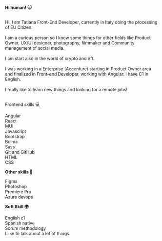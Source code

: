 <b>Hi human!</b> 
😺

<br>Hi! I am Tatiana Front-End Developer, currently in Italy doing the processing of EU Citizen.<br>
<br>I am a curious person so I know some things for other fields like Product Owner, UX/UI designer, photography, filmmaker and Community management of social media.<br>
<br>I am start also in the world of crypto and nft.<br>
<br>I was working in a Enterprise (Accenture) starting in Product Owner area and finalized in Front-end Developer, working with Angular. I have C1 in English.<br>
<br>I really like to learn new things and looking for a remote jobs!<br>

<br>Frontend skills 💻 </br>

Angular
<br>
React
<br>
MUI
<br>
Javascript
<br>
Bootstrap
<br>
Bulma 
<br>
Sass
<br>
Git and GitHub
<br>
HTML
<br>
CSS

<b>Other skills 📌</b>

Figma
<br>
Photoshop
<br>
Premiere Pro
<br>
Azure devops

<b>Soft Skill 🌍</b>

English c1
<br>
Spanish native
<br>
Scrum methodology
<br>
I like to talk about a lot of things 


